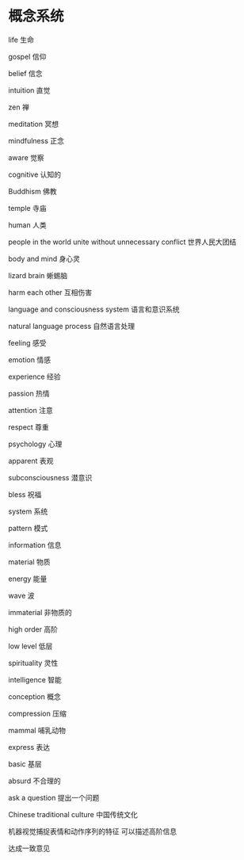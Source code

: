 # 概念系统

life 生命

gospel 信仰

belief 信念

intuition 直觉

zen 禅

meditation 冥想

mindfulness 正念

aware 觉察

cognitive 认知的

Buddhism 佛教

temple 寺庙

human 人类

people in the world unite without unnecessary conflict 世界人民大团结

body and mind 身心灵

lizard brain 蜥蜴脑

harm each other 互相伤害

language and consciousness system 语言和意识系统

natural language process 自然语言处理

feeling 感受

emotion 情感

experience 经验

passion 热情

attention 注意

respect 尊重

psychology 心理

apparent 表观

subconsciousness 潜意识

bless 祝福

system 系统

pattern 模式

information 信息

material 物质

energy 能量

wave 波

immaterial 非物质的

high order 高阶

low level 低层

spirituality 灵性

intelligence 智能

conception 概念

compression 压缩

mammal 哺乳动物

express 表达

basic 基层

absurd 不合理的

ask a question 提出一个问题

Chinese traditional culture 中国传统文化

机器视觉捕捉表情和动作序列的特征 可以描述高阶信息

达成一致意见
